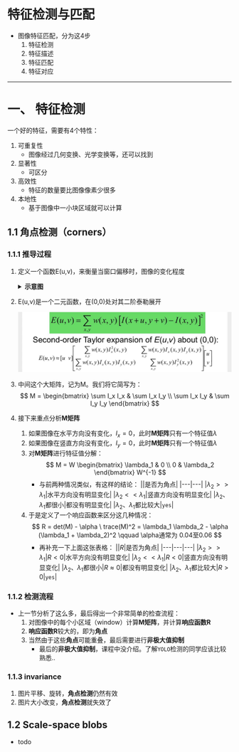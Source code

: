 # 特征检测与匹配

- 图像特征匹配，分为这4步
    1. 特征检测
    2. 特征描述
    3. 特征匹配
    4. 特征对应

---

# 一、 特征检测

一个好的特征，需要有4个特性：
1. 可重复性
    - 图像经过几何变换、光学变换等，还可以找到
2. 显著性
    - 可区分
3. 高效性
    - 特征的数量要比图像像素少很多
4. 本地性
    - 基于图像中一小块区域就可以计算

## 1.1 角点检测（corners）

### 1.1.1 推导过程

1. 定义一个函数E(u,v)，来衡量当窗口偏移时，图像的变化程度

    <details>
    <summary><b>示意图</b></summary>

    ![E_uv](pngs/E_uv.png)
    > E(3,2)表示从红框到绿框，图像的变化程度

    </details>

2. E(u,v)是一个二元函数，在(0,0)处对其二阶泰勒展开

    ![E_uv_taylor](pngs/E_uv_taylor.png)

3. 中间这个大矩阵，记为M。我们将它简写为：
$$
M = 
\begin{bmatrix}
\sum I_x I_x & \sum I_x I_y \\
\sum I_x I_y & \sum I_y I_y 
\end{bmatrix}
$$

4. 接下来重点分析**M矩阵**
    1. 如果图像在水平方向没有变化，$I_x=0$，此时**M矩阵**只有一个特征值$\lambda$
    2. 如果图像在竖直方向没有变化，$I_y=0$，此时**M矩阵**只有一个特征值$\lambda$
    3. 对**M矩阵**进行特征值分解：
        $$
        M = W 
        \begin{bmatrix}
        \lambda_1 & 0 \\
        0 & \lambda_2 
        \end{bmatrix}
        W^{-1}
        $$
        - 与前两种情况类似，有这样的结论：
            ||是否为角点|
            |---|---|
            |$\lambda_2 >> \lambda_1$|水平方向没有明显变化|
            |$\lambda_2 << \lambda_1$|竖直方向没有明显变化|
            |$\lambda_2、\lambda_1$都很小|都没有明显变化|
            |$\lambda_2、\lambda_1$都比较大|`yes`|
    4. 于是定义了一个响应函数来区分这几种情况：
        $$
        R = det(M) - \alpha \ trace(M)^2 = \lambda_1 \lambda_2 - \alpha (\lambda_1 + \lambda_2)^2 \qquad \alpha通常为 0.04至0.06
        $$
        - 再补充一下上面这张表格：
            ||$R$|是否为角点|
            |---|---|---|
            |$\lambda_2 >> \lambda_1$|$R<0$|水平方向没有明显变化|
            |$\lambda_2 << \lambda_1$|$R<0$|竖直方向没有明显变化|
            |$\lambda_2、\lambda_1$都很小|$R \approx 0$|都没有明显变化|
            |$\lambda_2、\lambda_1$都比较大|$R>0$|`yes`|

### 1.1.2 检测流程

- 上一节分析了这么多，最后得出一个非常简单的检查流程：
    1. 对图像中的每个小区域（window）计算**M矩阵**，并计算**响应函数R**
    2. **响应函数R**较大的，即为**角点**
    3. 当然由于这些**角点**可能重叠，最后需要进行**非极大值抑制**
        - 最后的**非极大值抑制**，课程中没介绍。了解`YOLO`检测的同学应该比较熟悉..

### 1.1.3 invariance

1. 图片平移、旋转，**角点检测**仍然有效
2. 图片大小改变，**角点检测**就失效了

## 1.2 Scale-space blobs

- todo